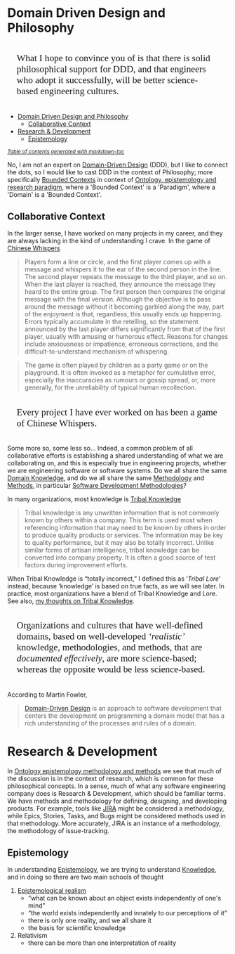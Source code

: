# Domain Driven Design and Philosophy

<div style="padding: 16pt;font-size: 16pt;font-family: 'Times New Roman', serif;">
What I hope to convince you of is that there is solid philosophical support for DDD, and that
engineers who adopt it successfully, will be better science-based engineering cultures.
</div>

- [Domain Driven Design and Philosophy](#domain-driven-design-and-philosophy)
   * [Collaborative Context](#collaborative-context)
- [Research & Development](#research---development)
   * [Epistemology](#epistemology)

<small><i><a href='http://ecotrust-canada.github.io/markdown-toc/'>Table of contents generated with markdown-toc</a></i></small>


No, I am not an expert on [Domain-Driven Design][DDD Wikipedia] (DDD), but I like to connect the dots,
so I would like to cast DDD in the context of Philosophy; more specifically
[Bounded Contexts][Bounded Contexts - Eric Evans - DDD Europe 2020] in context of
[Ontology, epistemology and research paradigm], where a 'Bounded Context' is a 'Paradigm',
where a 'Domain' is a 'Bounded Context'.

## Collaborative Context

In the larger sense, I have worked on many projects in my career, and they are always lacking in the kind
of understanding I crave. In the game of [Chinese Whispers]

> Players form a line or circle, and the first player comes up with a message and whispers it to the ear
> of the second person in the line. The second player repeats the message to the third player, and so on.
> When the last player is reached, they announce the message they heard to the entire group. The first
> person then compares the original message with the final version. Although the objective is to pass
> around the message without it becoming garbled along the way, part of the enjoyment is that, regardless,
> this usually ends up happening. Errors typically accumulate in the retelling, so the statement announced
> by the last player differs significantly from that of the first player, usually with amusing or humorous
> effect. Reasons for changes include anxiousness or impatience, erroneous corrections, and the
> difficult-to-understand mechanism of whispering.

> The game is often played by children as a party game or on the playground. It is often invoked as a
> metaphor for cumulative error, especially the inaccuracies as rumours or gossip spread, or, more
> generally, for the unreliability of typical human recollection.

<div style="padding: 16pt;font-size: 16pt;font-family: 'Times New Roman', serif;">
    Every project I have ever worked on has been a game of Chinese Whispers.
</div>

Some more so, some less so... Indeed, a common problem of all collaborative efforts is establishing a shared understanding of what
we are collaborating on, and this is especially true in engineering projects, whether we are engineering
software or software systems. Do we all share the same [Domain Knowledge], and do we all share the same
[Methodology] and [Methods], in particular [Software Development Methodologies]?

In many organizations, most knowledge is [Tribal Knowledge][Tribal Knowledge Wikipedia]

> Tribal knowledge is any unwritten information that is not commonly known by others within a company.
> This term is used most when referencing information that may need to be known by others in order to
> produce quality products or services. The information may be key to quality performance, but it may
> also be totally incorrect. Unlike similar forms of artisan intelligence, tribal knowledge can be
> converted into company property. It is often a good source of test factors during improvement efforts.

When Tribal Knowledge is “totally incorrect,” I defined this as ‘*Tribal Lore*’ instead, because
‘knowledge’ is based on true facts, as we will see later. In practice, most organizations have a
blend of Tribal Knowledge and Lore. See also,
[my thoughts on Tribal Knowledge](Tribal%20Knowledge.md).



<div style="padding: 16pt;font-size: 16pt;font-family: 'Times New Roman', serif;">
Organizations and cultures that have well-defined domains, based on well-developed <em>‘realistic’</em>
knowledge, methodologies, and methods, that are <em>documented effectively</em>, are more science-based;
whereas the opposite would be less science-based.
</div>

According to Martin Fowler,

> [Domain-Driven Design][DDD Martin Fowler] is an approach to software development that centers the
> development on programming a domain model that has a rich understanding of the processes and rules
> of a domain.


# Research & Development

In [Ontology epistemology methodology and methods] we see that much of the discussion is in the context
of research, which is common for these philosophical concepts. In a sense, much of what any software
engineering company does is Research & Development, which should be familiar terms. We have methods and
methodology for defining, designing, and developing products. For example, tools like
[JIRA][JIRA Wikipedia] might be considered a methodology, while Epics, Stories, Tasks, and Bugs might
be considered methods used in that methodology. More accurately, JIRA is an instance of a methodology,
the methodology of issue-tracking.

## Epistemology

In understanding [Epistemology], we are trying to understand [Knowledge], and in doing so there are two
main schools of thought

1. [Epistemological realism]
   - “what can be known about an object exists independently of one's mind”
   - “the world exists independently and innately to our perceptions of it”
   - there is only one reality, and we all share it
   - the basis for scientific knowledge
3. Relativism
   - there can be more than one interpretation of reality



[DDD Wikipedia]: https://en.wikipedia.org/wiki/Domain-driven_design
[DDD Martin Fowler]: https://martinfowler.com/bliki/DomainDrivenDesign.html
[Bounded Contexts - Eric Evans - DDD Europe 2020]: https://www.youtube.com/watch?v=am-HXycfalo
[Ontology, epistemology and research paradigm]: https://www.youtube.com/watch?v=hkcqGU7l_zU&t=7s
[Chinese Whispers]: https://en.wikipedia.org/wiki/Chinese_whispers
[Domain Knowledge]: https://en.wikipedia.org/wiki/Domain_knowledge
[Methodology]: https://en.wikipedia.org/wiki/Methodology
[Software Development Methodologies]: https://en.wikipedia.org/wiki/Software_development_process#Methodologies
[Methods]: https://www.merriam-webster.com/dictionary/method
[Tribal Knowledge Wikipedia]: https://en.wikipedia.org/wiki/Tribal_knowledge
[Ontology epistemology methodology and methods]: https://www.youtube.com/watch?v=F2mHeudPGNI
[JIRA Wikipedia]: https://en.wikipedia.org/wiki/Jira_(software)
[Epistemology]: https://en.wikipedia.org/wiki/Epistemology
[Knowledge]: https://en.wikipedia.org/wiki/Knowledge
[Epistemological realism]: https://en.wikipedia.org/wiki/Epistemological_realism